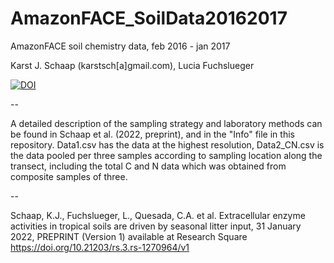 # AmazonFACE_SoilData20162017
AmazonFACE soil chemistry data, feb 2016 - jan 2017

Karst J. Schaap (karstsch[a]gmail.com), Lucia Fuchslueger

[![DOI](https://zenodo.org/badge/555773066.svg)](https://zenodo.org/badge/latestdoi/555773066)

--

A detailed description of the sampling strategy and laboratory methods can be found in Schaap et al. (2022, preprint), and in the "Info" file in this repository. Data1.csv has the data at the highest resolution, Data2_CN.csv is the data pooled per three samples according to sampling location along the transect, including the total C and N data which was obtained from composite samples of three. 

--

Schaap, K.J., Fuchslueger, L., Quesada, C.A. et al. Extracellular enzyme activities in tropical soils are driven by seasonal litter input, 31 January 2022, PREPRINT (Version 1) available at Research Square https://doi.org/10.21203/rs.3.rs-1270964/v1
